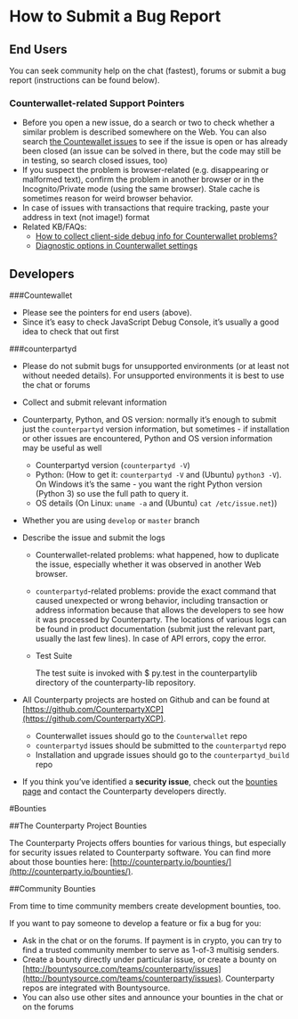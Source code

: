 How to Submit a Bug Report
==========================

End Users
---------

You can seek community help on the chat (fastest), forums or submit a
bug report (instructions can be found below).

### Counterwallet-related Support Pointers

-   Before you open a new issue, do a search or two to check whether a
    similar problem is described somewhere on the Web. You can also
    search [the Countewallet issues][] to see if the issue is open or
    has already been closed (an issue can be solved in there, but the
    code may still be in testing, so search closed issues, too)
-   If you suspect the problem is browser-related (e.g. disappearing or
    malformed text), confirm the problem in another browser or in the
    Incognito/Private mode (using the same browser). Stale cache is
    sometimes reason for weird browser behavior.
-   In case of issues with transactions that require tracking, paste
    your address in text (not image!) format
-   Related KB/FAQs:
    -   [How to collect client-side debug info for Counterwallet problems?](http://support.counterparty.io/solution/articles/5000013731-how-to-collect-client-side-debug-information-for-counterwallet-)
    -   [Diagnostic options in Counterwallet settings][]


Developers
------------------

###Countewallet

-   Please see the pointers for end users (above).
-   Since it’s easy to check JavaScript Debug Console, it’s usually a
    good idea to check that out first

###counterpartyd

   - Please do not submit bugs for unsupported environments (or at least not without needed details). For unsupported environments it is best to use the chat or forums
   - Collect and submit relevant information
   - Counterparty, Python, and OS version: normally it’s enough to submit just the `counterpartyd` version information, but sometimes - if installation or other issues are encountered, Python and OS version information may be useful as well
     -   Counterpartyd version (`counterpartyd -V`)
     -   Python: (How to get it: `counterpartyd -V` and (Ubuntu)
         `python3 -V`). On Windows it’s the same - you want the right
         Python version (Python 3) so use the full path to query it.
     -   OS details (On Linux: `uname -a` and (Ubuntu)
         `cat /etc/issue.net`))
-   Whether you are using `develop` or `master` branch
-   Describe the issue and submit the logs
    -   Counterwallet-related problems: what happened, how to duplicate
        the issue, especially whether it was observed in another Web
        browser.
    -   `counterpartyd`-related problems: provide the exact command that
        caused unexpected or wrong behavior, including transaction or
        address information because that allows the developers to see
        how it was processed by Counterparty. The locations of various
        logs can be found in product documentation (submit just the
        relevant part, usually the last few lines). In case of API
        errors, copy the error.
    -   Test Suite
    
         The test suite is invoked with \$ py.test in the
         counterpartylib directory of the counterparty-lib repository.

-   All Counterparty projects are hosted on Github and can be found at
    [https://github.com/CounterpartyXCP](https://github.com/CounterpartyXCP).
    -   Counterwallet issues should go to the `Counterwallet` repo
    -   `counterpartyd` issues should be submitted to the
        `counterpartyd` repo
    -   Installation and upgrade issues should go to the
        `counterpartyd_build` repo
-   If you think you’ve identified a **security issue**, check out the
    [bounties page](https://counterparty.io/docs/bounties) and contact the Counterparty developers directly.

#Bounties

##The Counterparty Project Bounties
    
The Counterparty Projects offers bounties for various things, but
especially for security issues related to Counterparty software.
You can find more about those bounties here:
[http://counterparty.io/bounties/](http://counterparty.io/bounties/).
    
##Community Bounties
    
From time to time community members create development bounties,
too.

If you want to pay someone to develop a feature or fix a bug for
you:

 - Ask in the chat or on the forums. If payment is in crypto, you can try to find a trusted community member to serve as 1-of-3 multisig senders.
- Create a bounty directly under particular issue, or create a bounty on [http://bountysource.com/teams/counterparty/issues](http://bountysource.com/teams/counterparty/issues). Counterparty repos are integrated with Bountysource.
- You can also use other sites and announce your bounties in the chat or on the forums

[https://github.com/CounterpartyXCP]: https://github.com/CounterpartyXCP
[the Countewallet issues]: https://github.com/CounterpartyXCP/counterwallet/issues
[Diagnostic options in Counterwallet settings]: http://support.counterparty.io/solution/articles/5000051310-what-do-various-strings-in-the-diagnostic-part-of-counterwallet-advanced-options-mean-
